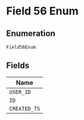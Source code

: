 
# Field 56 Enum

## Enumeration

`Field56Enum`

## Fields

| Name |
|  --- |
| `USER_ID` |
| `ID` |
| `CREATED_TS` |

